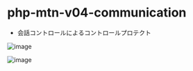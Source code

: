 # php-mtn-v04-communication

- 会話コントロールによるコントロールプロテクト

![image](https://user-images.githubusercontent.com/1501327/158038817-b88e3d8d-4a43-46a3-a864-e52c3ed064bb.png)

![image](https://user-images.githubusercontent.com/1501327/158038842-135fc56a-2355-447a-a59f-81b491d3fc37.png)
